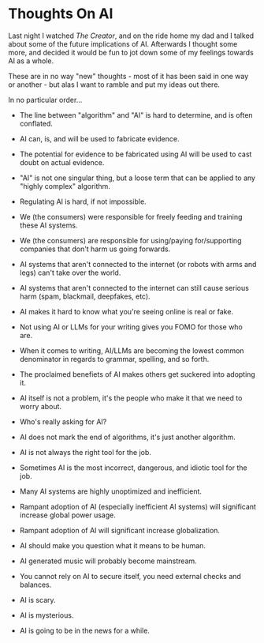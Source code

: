 # Thoughts On AI

Last night I watched *The Creator*, and on the ride home my dad and I talked about
some of the future implications of AI. Afterwards I thought some more, and decided it
would be fun to jot down some of my feelings towards AI as a whole.

These are in no way "new" thoughts - most of it has been said in one way or another -
but alas I want to ramble and put my ideas out there.

In no particular order...

* The line between "algorithm" and "AI" is hard to determine, and is often conflated.

* AI can, is, and will be used to fabricate evidence.

* The potential for evidence to be fabricated using AI will be used to cast doubt on actual evidence.

* "AI" is not one singular thing, but a loose term that can be applied to any "highly complex" algorithm.

* Regulating AI is hard, if not impossible.

* We (the consumers) were responsible for freely feeding and training these AI systems.

* We (the consumers) are responsible for using/paying for/supporting companies that don't harm us going forwards.

* AI systems that aren't connected to the internet (or robots with arms and legs) can't take over the world.

* AI systems that aren't connected to the internet can still cause serious harm (spam, blackmail, deepfakes, etc).

* AI makes it hard to know what you're seeing online is real or fake.

* Not using AI or LLMs for your writing gives you FOMO for those who are.

* When it comes to writing, AI/LLMs are becoming the lowest common denominator in regards to grammar, spelling, and so forth.

* The proclaimed benefiets of AI makes others get suckered into adopting it.

* AI itself is not a problem, it's the people who make it that we need to worry about.

* Who's really asking for AI?

* AI does not mark the end of algorithms, it's just another algorithm.

* AI is not always the right tool for the job.

* Sometimes AI is the most incorrect, dangerous, and idiotic tool for the job.

* Many AI systems are highly unoptimized and inefficient.

* Rampant adoption of AI (especially inefficient AI systems) will significant increase global power usage.

* Rampant adoption of AI will significant increase globalization.

* AI should make you question what it means to be human.

* AI generated music will probably become mainstream.

* You cannot rely on AI to secure itself, you need external checks and balances.

* AI is scary.

* AI is mysterious.

* AI is going to be in the news for a while.
